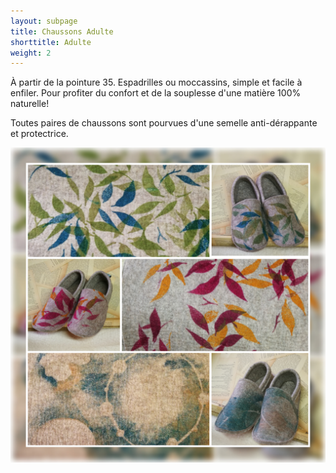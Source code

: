 ```yaml
---
layout: subpage
title: Chaussons Adulte
shorttitle: Adulte
weight: 2
---
```


À partir de la pointure 35. Espadrilles ou moccassins, simple et facile à enfiler.
Pour profiter du confort et de la souplesse d'une matière 100% naturelle!




Toutes paires de chaussons sont pourvues d'une semelle anti-dérappante et protectrice. 

<div class="centered"><img src="adulte-collage.jpg" alt="chaussons adulte"></div>